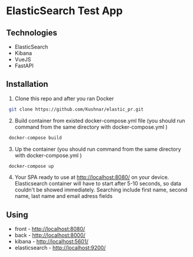 # ElasticSearch Test App

## Technologies
- ElasticSearch
- Kibana
- VueJS
- FastAPI
## Installation

1. Clone this repo and after you ran Docker

```sh
 git clone https://github.com/Kushnar/elastic_pr.git
```

2. Build container from existed docker-compose.yml file (you should run command from the same directory with
   docker-compose.yml )

```sh
 docker-compose build
```

3. Up the container (you should run command from the same directory with
   docker-compose.yml )

```sh
 docker-compose up
```

4. Your SPA ready to use at [http://localhost:8080/](http://localhost:8080/) on your device.
Elasticsearch container will have to start after 5-10 seconds, so data couldn't be showed immediately.
Searching include first name, second name, last name and email adress fields
## Using
- front - [http://localhost:8080/](http://localhost:8080/)
- back - [http://localhost:8000/](http://localhost:8000/)
- kibana - [http://localhost:5601/](http://localhost:5601/)
- elasticsearch - [http://localhost:9200/](http://localhost:9200/)